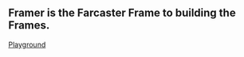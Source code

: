 
## Framer is the Farcaster Frame to building the Frames.

[Playground](https://codesandbox.io/p/github/alekcangp/framer/main?file=%2Findex.js%3A5%2C53&layout=%257B%2522sidebarPanel%2522%253A%2522EXPLORER%2522%252C%2522rootPanelGroup%2522%253A%257B%2522direction%2522%253A%2522horizontal%2522%252C%2522contentType%2522%253A%2522UNKNOWN%2522%252C%2522type%2522%253A%2522PANEL_GROUP%2522%252C%2522id%2522%253A%2522ROOT_LAYOUT%2522%252C%2522panels%2522%253A%255B%257B%2522type%2522%253A%2522PANEL_GROUP%2522%252C%2522contentType%2522%253A%2522UNKNOWN%2522%252C%2522direction%2522%253A%2522vertical%2522%252C%2522id%2522%253A%2522clu8ns5dm0006356jcu2vv6so%2522%252C%2522sizes%2522%253A%255B70%252C30%255D%252C%2522panels%2522%253A%255B%257B%2522type%2522%253A%2522PANEL_GROUP%2522%252C%2522contentType%2522%253A%2522EDITOR%2522%252C%2522direction%2522%253A%2522horizontal%2522%252C%2522id%2522%253A%2522EDITOR%2522%252C%2522panels%2522%253A%255B%257B%2522type%2522%253A%2522PANEL%2522%252C%2522contentType%2522%253A%2522EDITOR%2522%252C%2522id%2522%253A%2522clu8ns5dl0002356ji110l46i%2522%257D%255D%257D%252C%257B%2522type%2522%253A%2522PANEL_GROUP%2522%252C%2522contentType%2522%253A%2522SHELLS%2522%252C%2522direction%2522%253A%2522horizontal%2522%252C%2522id%2522%253A%2522SHELLS%2522%252C%2522panels%2522%253A%255B%257B%2522type%2522%253A%2522PANEL%2522%252C%2522contentType%2522%253A%2522SHELLS%2522%252C%2522id%2522%253A%2522clu8ns5dl0004356jaefdjnp7%2522%257D%255D%252C%2522sizes%2522%253A%255B100%255D%257D%255D%257D%252C%257B%2522type%2522%253A%2522PANEL_GROUP%2522%252C%2522contentType%2522%253A%2522DEVTOOLS%2522%252C%2522direction%2522%253A%2522vertical%2522%252C%2522id%2522%253A%2522DEVTOOLS%2522%252C%2522panels%2522%253A%255B%257B%2522type%2522%253A%2522PANEL%2522%252C%2522contentType%2522%253A%2522DEVTOOLS%2522%252C%2522id%2522%253A%2522clu8ns5dm0005356j9i1kx4h6%2522%257D%255D%252C%2522sizes%2522%253A%255B100%255D%257D%255D%252C%2522sizes%2522%253A%255B58.73560794849004%252C41.26439205150996%255D%257D%252C%2522tabbedPanels%2522%253A%257B%2522clu8ns5dl0002356ji110l46i%2522%253A%257B%2522tabs%2522%253A%255B%257B%2522id%2522%253A%2522clu8ns5dl0001356jft2m0esg%2522%252C%2522mode%2522%253A%2522permanent%2522%252C%2522type%2522%253A%2522FILE%2522%252C%2522filepath%2522%253A%2522%252Findex.js%2522%252C%2522state%2522%253A%2522IDLE%2522%252C%2522initialSelections%2522%253A%255B%257B%2522startLineNumber%2522%253A5%252C%2522startColumn%2522%253A53%252C%2522endLineNumber%2522%253A5%252C%2522endColumn%2522%253A53%257D%255D%257D%255D%252C%2522id%2522%253A%2522clu8ns5dl0002356ji110l46i%2522%252C%2522activeTabId%2522%253A%2522clu8ns5dl0001356jft2m0esg%2522%257D%252C%2522clu8ns5dm0005356j9i1kx4h6%2522%253A%257B%2522id%2522%253A%2522clu8ns5dm0005356j9i1kx4h6%2522%252C%2522activeTabId%2522%253A%2522clu8nsqkf004b356j2dyyhwog%2522%252C%2522tabs%2522%253A%255B%257B%2522type%2522%253A%2522UNASSIGNED_PORT%2522%252C%2522port%2522%253A3000%252C%2522id%2522%253A%2522clu8nsqkf004b356j2dyyhwog%2522%252C%2522mode%2522%253A%2522permanent%2522%252C%2522path%2522%253A%2522%2522%257D%255D%257D%252C%2522clu8ns5dl0004356jaefdjnp7%2522%253A%257B%2522id%2522%253A%2522clu8ns5dl0004356jaefdjnp7%2522%252C%2522tabs%2522%253A%255B%257B%2522id%2522%253A%2522clu8ns5dl0003356juz3v7c5v%2522%252C%2522mode%2522%253A%2522permanent%2522%252C%2522type%2522%253A%2522TERMINAL%2522%252C%2522shellId%2522%253A%2522clu8ns6yv000hdjjfh56a3sqd%2522%257D%255D%252C%2522activeTabId%2522%253A%2522clu8ns5dl0003356juz3v7c5v%2522%257D%257D%252C%2522showDevtools%2522%253Atrue%252C%2522showShells%2522%253Atrue%252C%2522showSidebar%2522%253Atrue%252C%2522sidebarPanelSize%2522%253A15%257D](https://codesandbox.io/p/github/alekcangp/framer/main?file=%2Findex.js&embed=1&layout=%257B%2522sidebarPanel%2522%253A%2522EXPLORER%2522%252C%2522rootPanelGroup%2522%253A%257B%2522direction%2522%253A%2522horizontal%2522%252C%2522contentType%2522%253A%2522UNKNOWN%2522%252C%2522type%2522%253A%2522PANEL_GROUP%2522%252C%2522id%2522%253A%2522ROOT_LAYOUT%2522%252C%2522panels%2522%253A%255B%257B%2522type%2522%253A%2522PANEL_GROUP%2522%252C%2522contentType%2522%253A%2522UNKNOWN%2522%252C%2522direction%2522%253A%2522vertical%2522%252C%2522id%2522%253A%2522clu8ns5dm0006356jcu2vv6so%2522%252C%2522sizes%2522%253A%255B70%252C30%255D%252C%2522panels%2522%253A%255B%257B%2522type%2522%253A%2522PANEL_GROUP%2522%252C%2522contentType%2522%253A%2522EDITOR%2522%252C%2522direction%2522%253A%2522horizontal%2522%252C%2522id%2522%253A%2522EDITOR%2522%252C%2522panels%2522%253A%255B%257B%2522type%2522%253A%2522PANEL%2522%252C%2522contentType%2522%253A%2522EDITOR%2522%252C%2522id%2522%253A%2522clu8ns5dl0002356ji110l46i%2522%257D%255D%257D%252C%257B%2522type%2522%253A%2522PANEL_GROUP%2522%252C%2522contentType%2522%253A%2522SHELLS%2522%252C%2522direction%2522%253A%2522horizontal%2522%252C%2522id%2522%253A%2522SHELLS%2522%252C%2522panels%2522%253A%255B%257B%2522type%2522%253A%2522PANEL%2522%252C%2522contentType%2522%253A%2522SHELLS%2522%252C%2522id%2522%253A%2522clu8ns5dl0004356jaefdjnp7%2522%257D%255D%252C%2522sizes%2522%253A%255B100%255D%257D%255D%257D%252C%257B%2522type%2522%253A%2522PANEL_GROUP%2522%252C%2522contentType%2522%253A%2522DEVTOOLS%2522%252C%2522direction%2522%253A%2522vertical%2522%252C%2522id%2522%253A%2522DEVTOOLS%2522%252C%2522panels%2522%253A%255B%257B%2522type%2522%253A%2522PANEL%2522%252C%2522contentType%2522%253A%2522DEVTOOLS%2522%252C%2522id%2522%253A%2522clu8ns5dm0005356j9i1kx4h6%2522%257D%255D%252C%2522sizes%2522%253A%255B100%255D%257D%255D%252C%2522sizes%2522%253A%255B58.73560794849004%252C41.26439205150996%255D%257D%252C%2522tabbedPanels%2522%253A%257B%2522clu8ns5dl0002356ji110l46i%2522%253A%257B%2522tabs%2522%253A%255B%257B%2522id%2522%253A%2522clu8ns5dl0001356jft2m0esg%2522%252C%2522mode%2522%253A%2522permanent%2522%252C%2522type%2522%253A%2522FILE%2522%252C%2522filepath%2522%253A%2522%252Findex.js%2522%252C%2522state%2522%253A%2522IDLE%2522%252C%2522initialSelections%2522%253A%255B%257B%2522startLineNumber%2522%253A5%252C%2522startColumn%2522%253A53%252C%2522endLineNumber%2522%253A5%252C%2522endColumn%2522%253A53%257D%255D%257D%255D%252C%2522id%2522%253A%2522clu8ns5dl0002356ji110l46i%2522%252C%2522activeTabId%2522%253A%2522clu8ns5dl0001356jft2m0esg%2522%257D%252C%2522clu8ns5dm0005356j9i1kx4h6%2522%253A%257B%2522id%2522%253A%2522clu8ns5dm0005356j9i1kx4h6%2522%252C%2522activeTabId%2522%253A%2522clu8nsqkf004b356j2dyyhwog%2522%252C%2522tabs%2522%253A%255B%257B%2522type%2522%253A%2522UNASSIGNED_PORT%2522%252C%2522port%2522%253A3000%252C%2522id%2522%253A%2522clu8nsqkf004b356j2dyyhwog%2522%252C%2522mode%2522%253A%2522permanent%2522%252C%2522path%2522%253A%2522%2522%257D%255D%257D%252C%2522clu8ns5dl0004356jaefdjnp7%2522%253A%257B%2522id%2522%253A%2522clu8ns5dl0004356jaefdjnp7%2522%252C%2522tabs%2522%253A%255B%257B%2522id%2522%253A%2522clu8ns5dl0003356juz3v7c5v%2522%252C%2522mode%2522%253A%2522permanent%2522%252C%2522type%2522%253A%2522TERMINAL%2522%252C%2522shellId%2522%253A%2522clu8ns6yv000hdjjfh56a3sqd%2522%257D%255D%252C%2522activeTabId%2522%253A%2522clu8ns5dl0003356juz3v7c5v%2522%257D%257D%252C%2522showDevtools%2522%253Atrue%252C%2522showShells%2522%253Atrue%252C%2522showSidebar%2522%253Atrue%252C%2522sidebarPanelSize%2522%253A15%257D)https://codesandbox.io/p/github/alekcangp/framer/main?file=%2Findex.js&embed=1&layout=%257B%2522sidebarPanel%2522%253A%2522EXPLORER%2522%252C%2522rootPanelGroup%2522%253A%257B%2522direction%2522%253A%2522horizontal%2522%252C%2522contentType%2522%253A%2522UNKNOWN%2522%252C%2522type%2522%253A%2522PANEL_GROUP%2522%252C%2522id%2522%253A%2522ROOT_LAYOUT%2522%252C%2522panels%2522%253A%255B%257B%2522type%2522%253A%2522PANEL_GROUP%2522%252C%2522contentType%2522%253A%2522UNKNOWN%2522%252C%2522direction%2522%253A%2522vertical%2522%252C%2522id%2522%253A%2522clu8ns5dm0006356jcu2vv6so%2522%252C%2522sizes%2522%253A%255B70%252C30%255D%252C%2522panels%2522%253A%255B%257B%2522type%2522%253A%2522PANEL_GROUP%2522%252C%2522contentType%2522%253A%2522EDITOR%2522%252C%2522direction%2522%253A%2522horizontal%2522%252C%2522id%2522%253A%2522EDITOR%2522%252C%2522panels%2522%253A%255B%257B%2522type%2522%253A%2522PANEL%2522%252C%2522contentType%2522%253A%2522EDITOR%2522%252C%2522id%2522%253A%2522clu8ns5dl0002356ji110l46i%2522%257D%255D%257D%252C%257B%2522type%2522%253A%2522PANEL_GROUP%2522%252C%2522contentType%2522%253A%2522SHELLS%2522%252C%2522direction%2522%253A%2522horizontal%2522%252C%2522id%2522%253A%2522SHELLS%2522%252C%2522panels%2522%253A%255B%257B%2522type%2522%253A%2522PANEL%2522%252C%2522contentType%2522%253A%2522SHELLS%2522%252C%2522id%2522%253A%2522clu8ns5dl0004356jaefdjnp7%2522%257D%255D%252C%2522sizes%2522%253A%255B100%255D%257D%255D%257D%252C%257B%2522type%2522%253A%2522PANEL_GROUP%2522%252C%2522contentType%2522%253A%2522DEVTOOLS%2522%252C%2522direction%2522%253A%2522vertical%2522%252C%2522id%2522%253A%2522DEVTOOLS%2522%252C%2522panels%2522%253A%255B%257B%2522type%2522%253A%2522PANEL%2522%252C%2522contentType%2522%253A%2522DEVTOOLS%2522%252C%2522id%2522%253A%2522clu8ns5dm0005356j9i1kx4h6%2522%257D%255D%252C%2522sizes%2522%253A%255B100%255D%257D%255D%252C%2522sizes%2522%253A%255B58.73560794849004%252C41.26439205150996%255D%257D%252C%2522tabbedPanels%2522%253A%257B%2522clu8ns5dl0002356ji110l46i%2522%253A%257B%2522tabs%2522%253A%255B%257B%2522id%2522%253A%2522clu8ns5dl0001356jft2m0esg%2522%252C%2522mode%2522%253A%2522permanent%2522%252C%2522type%2522%253A%2522FILE%2522%252C%2522filepath%2522%253A%2522%252Findex.js%2522%252C%2522state%2522%253A%2522IDLE%2522%252C%2522initialSelections%2522%253A%255B%257B%2522startLineNumber%2522%253A5%252C%2522startColumn%2522%253A53%252C%2522endLineNumber%2522%253A5%252C%2522endColumn%2522%253A53%257D%255D%257D%255D%252C%2522id%2522%253A%2522clu8ns5dl0002356ji110l46i%2522%252C%2522activeTabId%2522%253A%2522clu8ns5dl0001356jft2m0esg%2522%257D%252C%2522clu8ns5dm0005356j9i1kx4h6%2522%253A%257B%2522id%2522%253A%2522clu8ns5dm0005356j9i1kx4h6%2522%252C%2522activeTabId%2522%253A%2522clu8nsqkf004b356j2dyyhwog%2522%252C%2522tabs%2522%253A%255B%257B%2522type%2522%253A%2522UNASSIGNED_PORT%2522%252C%2522port%2522%253A3000%252C%2522id%2522%253A%2522clu8nsqkf004b356j2dyyhwog%2522%252C%2522mode%2522%253A%2522permanent%2522%252C%2522path%2522%253A%2522%2522%257D%255D%257D%252C%2522clu8ns5dl0004356jaefdjnp7%2522%253A%257B%2522id%2522%253A%2522clu8ns5dl0004356jaefdjnp7%2522%252C%2522tabs%2522%253A%255B%257B%2522id%2522%253A%2522clu8ns5dl0003356juz3v7c5v%2522%252C%2522mode%2522%253A%2522permanent%2522%252C%2522type%2522%253A%2522TERMINAL%2522%252C%2522shellId%2522%253A%2522clu8ns6yv000hdjjfh56a3sqd%2522%257D%255D%252C%2522activeTabId%2522%253A%2522clu8ns5dl0003356juz3v7c5v%2522%257D%257D%252C%2522showDevtools%2522%253Atrue%252C%2522showShells%2522%253Atrue%252C%2522showSidebar%2522%253Atrue%252C%2522sidebarPanelSize%2522%253A15%257D)
